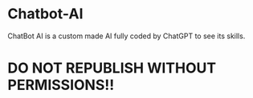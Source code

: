 # Chatbot-AI

ChatBot AI is a custom made AI fully coded by ChatGPT to see its skills.

# DO NOT REPUBLISH WITHOUT PERMISSIONS!!
